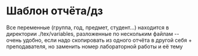 # Шаблон отчёта/дз

Все переменные (группа, год, предмет, студент...) находится в директории ./tex/variables, разложенные по нескольким файлам -- очень удобно, 
если надо скопировать из одного отчёта в другой себя + преподавателя, но заменить номер лабораторной работы и её тему

